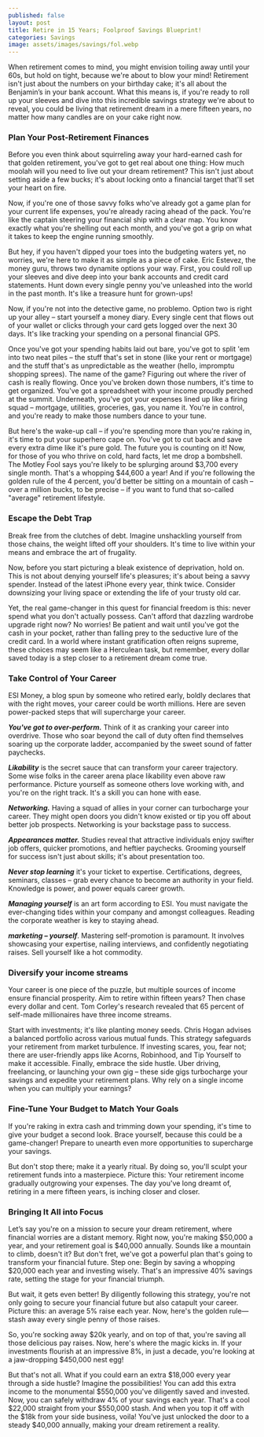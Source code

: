 ```yaml
---
published: false
layout: post
title: Retire in 15 Years; Foolproof Savings Blueprint!
categories: Savings
image: assets/images/savings/fol.webp
---
```

When retirement comes to mind, you might envision toiling away until your 60s, but hold on tight, because we're about to blow your mind! Retirement isn't just about the numbers on your birthday cake; it's all about the Benjamin’s in your bank account. What this means is, if you're ready to roll up your sleeves and dive into this incredible savings strategy we're about to reveal, you could be living that retirement dream in a mere fifteen years, no matter how many candles are on your cake right now.

### Plan Your Post-Retirement Finances
Before you even think about squirreling away your hard-earned cash for that golden retirement, you've got to get real about one thing: How much moolah will you need to live out your dream retirement? This isn't just about setting aside a few bucks; it's about locking onto a financial target that'll set your heart on fire.

Now, if you're one of those savvy folks who've already got a game plan for your current life expenses, you're already racing ahead of the pack. You're like the captain steering your financial ship with a clear map. You know exactly what you're shelling out each month, and you've got a grip on what it takes to keep the engine running smoothly.

But hey, if you haven't dipped your toes into the budgeting waters yet, no worries, we're here to make it as simple as a piece of cake. Eric Estevez, the money guru, throws two dynamite options your way. First, you could roll up your sleeves and dive deep into your bank accounts and credit card statements. Hunt down every single penny you've unleashed into the world in the past month. It's like a treasure hunt for grown-ups!

Now, if you're not into the detective game, no problemo. Option two is right up your alley – start yourself a money diary. Every single cent that flows out of your wallet or clicks through your card gets logged over the next 30 days. It's like tracking your spending on a personal financial GPS.

Once you've got your spending habits laid out bare, you've got to split 'em into two neat piles – the stuff that's set in stone (like your rent or mortgage) and the stuff that's as unpredictable as the weather (hello, impromptu shopping sprees). The name of the game? Figuring out where the river of cash is really flowing.
Once you've broken down those numbers, it's time to get organized. You've got a spreadsheet with your income proudly perched at the summit. Underneath, you've got your expenses lined up like a firing squad – mortgage, utilities, groceries, gas, you name it. You're in control, and you're ready to make those numbers dance to your tune.

But here's the wake-up call – if you're spending more than you're raking in, it's time to put your superhero cape on. You've got to cut back and save every extra dime like it's pure gold. The future you is counting on it!
Now, for those of you who thrive on cold, hard facts, let me drop a bombshell. The Motley Fool says you're likely to be splurging around $3,700 every single month. That's a whopping $44,600 a year! And if you're following the golden rule of the 4 percent, you'd better be sitting on a mountain of cash – over a million bucks, to be precise – if you want to fund that so-called "average" retirement lifestyle.

### Escape the Debt Trap
Break free from the clutches of debt. Imagine unshackling yourself from those chains, the weight lifted off your shoulders. It's time to live within your means and embrace the art of frugality.

Now, before you start picturing a bleak existence of deprivation, hold on. This is not about denying yourself life's pleasures; it's about being a savvy spender. Instead of the latest iPhone every year, think twice. Consider downsizing your living space or extending the life of your trusty old car.

Yet, the real game-changer in this quest for financial freedom is this: never spend what you don't actually possess. Can't afford that dazzling wardrobe upgrade right now? No worries! Be patient and wait until you've got the cash in your pocket, rather than falling prey to the seductive lure of the credit card.
In a world where instant gratification often reigns supreme, these choices may seem like a Herculean task, but remember, every dollar saved today is a step closer to a retirement dream come true.

### Take Control of Your Career
ESI Money, a blog spun by someone who retired early, boldly declares that with the right moves, your career could be worth millions. Here are seven power-packed steps that will supercharge your career.

_**You've got to over-perform.**_ Think of it as cranking your career into overdrive. Those who soar beyond the call of duty often find themselves soaring up the corporate ladder, accompanied by the sweet sound of fatter paychecks.

_**Likability**_ is the secret sauce that can transform your career trajectory. Some wise folks in the career arena place likability even above raw performance. Picture yourself as someone others love working with, and you're on the right track. It's a skill you can hone with ease.

_**Networking.**_ Having a squad of allies in your corner can turbocharge your career. They might open doors you didn't know existed or tip you off about better job prospects. Networking is your backstage pass to success.

_**Appearances matter.**_ Studies reveal that attractive individuals enjoy swifter job offers, quicker promotions, and heftier paychecks. Grooming yourself for success isn't just about skills; it's about presentation too.

_**Never stop learning**_ it's your ticket to expertise. Certifications, degrees, seminars, classes – grab every chance to become an authority in your field. Knowledge is power, and power equals career growth.

_**Managing yourself**_ is an art form according to ESI. You must navigate the ever-changing tides within your company and amongst colleagues. Reading the corporate weather is key to staying ahead.

_**marketing – yourself**_. Mastering self-promotion is paramount. It involves showcasing your expertise, nailing interviews, and confidently negotiating raises. Sell yourself like a hot commodity.

### Diversify your income streams
Your career is one piece of the puzzle, but multiple sources of income ensure financial prosperity. Aim to retire within fifteen years? Then chase every dollar and cent. Tom Corley's research revealed that 65 percent of self-made millionaires have three income streams.

Start with investments; it's like planting money seeds. Chris Hogan advises a balanced portfolio across various mutual funds. This strategy safeguards your retirement from market turbulence. If investing scares, you, fear not; there are user-friendly apps like Acorns, Robinhood, and Tip Yourself to make it accessible.
Finally, embrace the side hustle. Uber driving, freelancing, or launching your own gig – these side gigs turbocharge your savings and expedite your retirement plans. Why rely on a single income when you can multiply your earnings?

### Fine-Tune Your Budget to Match Your Goals
If you're raking in extra cash and trimming down your spending, it's time to give your budget a second look. Brace yourself, because this could be a game-changer! Prepare to unearth even more opportunities to supercharge your savings.

But don't stop there; make it a yearly ritual. By doing so, you'll sculpt your retirement funds into a masterpiece. Picture this: Your retirement income gradually outgrowing your expenses. The day you've long dreamt of, retiring in a mere fifteen years, is inching closer and closer.

### Bringing It All into Focus
Let’s say you're on a mission to secure your dream retirement, where financial worries are a distant memory. Right now, you're making $50,000 a year, and your retirement goal is $40,000 annually. Sounds like a mountain to climb, doesn't it? But don't fret, we've got a powerful plan that's going to transform your financial future.
Step one: Begin by saving a whopping $20,000 each year and investing wisely. That's an impressive 40% savings rate, setting the stage for your financial triumph.

But wait, it gets even better! By diligently following this strategy, you're not only going to secure your financial future but also catapult your career. Picture this: an average 5% raise each year. Now, here's the golden rule—stash away every single penny of those raises.

So, you're socking away $20k yearly, and on top of that, you're saving all those delicious pay raises. Now, here's where the magic kicks in. If your investments flourish at an impressive 8%, in just a decade, you're looking at a jaw-dropping $450,000 nest egg!

But that's not all. What if you could earn an extra $18,000 every year through a side hustle? Imagine the possibilities! You can add this extra income to the monumental $550,000 you've diligently saved and invested.
Now, you can safely withdraw 4% of your savings each year. That's a cool $22,000 straight from your $550,000 stash. And when you top it off with the $18k from your side business, voila! You've just unlocked the door to a steady $40,000 annually, making your dream retirement a reality.
